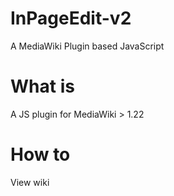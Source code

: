 # InPageEdit-v2
A MediaWiki Plugin based JavaScript

# What is
A JS plugin for MediaWiki > 1.22

# How to
View wiki
